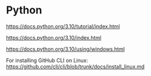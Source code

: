 # Python

https://docs.python.org/3.10/tutorial/index.html

https://docs.python.org/3.10/index.html

https://docs.python.org/3.10/using/windows.html



For installing GitHub CLI on Linux:
https://github.com/cli/cli/blob/trunk/docs/install_linux.md
